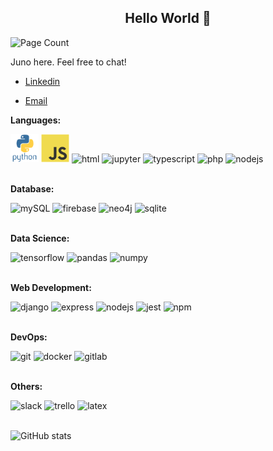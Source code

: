 <h2 align="center">Hello World 👋</h2>

![Page Count](https://komarev.com/ghpvc/?username=JunoTsangChunLung&style=for-the-badge)

<p>Juno here. Feel free to chat!</p>

<ul>
  <li><p><a href="https://www.linkedin.com/in/juno-tsang-308813228/" target="_blank">Linkedin</a></p></li>
  <li><p><a href="mailto:junotsang1029@gmail.com" target="_blank">Email</a></p></li>
</ul>

**Languages:**

<span>
<img src="https://raw.githubusercontent.com/devicons/devicon/master/icons/python/python-original-wordmark.svg" width="45px" alt="python" />
<img src="https://raw.githubusercontent.com/devicons/devicon/master/icons/javascript/javascript-original.svg" width="45px" alt="javascript" />
<img src="https://cdn.jsdelivr.net/gh/devicons/devicon/icons/html5/html5-original.svg" width="45px" alt="html" />
<img src="https://cdn.jsdelivr.net/gh/devicons/devicon/icons/jupyter/jupyter-original-wordmark.svg" width = "45px" alt="jupyter" />
<img src="https://cdn.jsdelivr.net/gh/devicons/devicon/icons/typescript/typescript-original.svg" width = "45px" alt="typescript" />
<img src="https://cdn.jsdelivr.net/gh/devicons/devicon/icons/php/php-original.svg" width = "45px" alt="php" />
<img src="https://cdn.jsdelivr.net/gh/devicons/devicon/icons/nodejs/nodejs-original-wordmark.svg" width='45px' alt='nodejs' />
</span>

<br />
<br />


**Database:**

<span>
<img src="https://cdn.jsdelivr.net/gh/devicons/devicon/icons/mysql/mysql-original-wordmark.svg" width="45px" alt="mySQL" />
<img src="https://cdn.jsdelivr.net/gh/devicons/devicon/icons/firebase/firebase-plain-wordmark.svg" width="45px" alt="firebase" />
<img src="https://cdn.jsdelivr.net/gh/devicons/devicon/icons/neo4j/neo4j-original-wordmark.svg" width="45px" alt="neo4j" />
<img src="https://cdn.jsdelivr.net/gh/devicons/devicon/icons/sqlite/sqlite-original.svg" width = "45px" alt="sqlite" />
</span>

<br />
<br />

**Data Science:**

<span>
<img src="https://cdn.jsdelivr.net/gh/devicons/devicon/icons/tensorflow/tensorflow-original.svg" width="45px" alt="tensorflow" />
<img src="https://cdn.jsdelivr.net/gh/devicons/devicon/icons/pandas/pandas-original.svg" width="45px" alt="pandas" />
<img src="https://cdn.jsdelivr.net/gh/devicons/devicon/icons/numpy/numpy-original-wordmark.svg" width="45px" alt="numpy" />

</span>

<br />
<br />

**Web Development:**

<span>
<img src="https://cdn.jsdelivr.net/gh/devicons/devicon/icons/django/django-plain.svg" width="45px" alt="django" />
<img src="https://cdn.jsdelivr.net/gh/devicons/devicon/icons/express/express-original.svg" width="45px" alt="express" />
<img src="https://cdn.jsdelivr.net/gh/devicons/devicon/icons/nodejs/nodejs-original-wordmark.svg" width='45px' alt='nodejs' />
<img src="https://cdn.jsdelivr.net/gh/devicons/devicon/icons/jest/jest-plain.svg" width='45px' alt="jest" />
<img src="https://cdn.jsdelivr.net/gh/devicons/devicon/icons/npm/npm-original-wordmark.svg" width='45px' alt="npm" />

</span>

<br />
<br />

**DevOps:**

<span>
<img src="https://cdn.jsdelivr.net/gh/devicons/devicon/icons/git/git-original.svg" width="45px" alt="git" />
<img src="https://cdn.jsdelivr.net/gh/devicons/devicon/icons/docker/docker-original.svg" width="45px" alt="docker" />
<img src="https://cdn.jsdelivr.net/gh/devicons/devicon/icons/gitlab/gitlab-original-wordmark.svg" width="45px" alt="gitlab" />
</span>

<br />
<br />

**Others:**

<span>
<img src="https://cdn.jsdelivr.net/gh/devicons/devicon/icons/slack/slack-original.svg" width="45px" alt="slack" />
<img src="https://cdn.jsdelivr.net/gh/devicons/devicon/icons/trello/trello-plain.svg" width="45px" alt="trello" />
<img src="https://cdn.jsdelivr.net/gh/devicons/devicon/icons/latex/latex-original.svg" width="45px" alt="latex" />
</span>

<br />
<br />

![GitHub stats](https://github-readme-stats.vercel.app/api?username=JunoTsangChunLung&show_icons=true)

